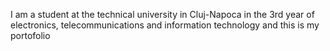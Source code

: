 I am a student at the technical university in Cluj-Napoca in the 3rd year of electronics, telecommunications and information technology and this is my portofolio
